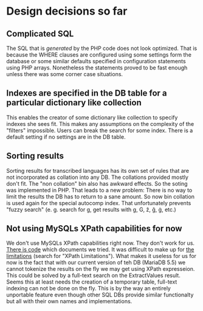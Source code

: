 # Design decisions so far

## Complicated SQL

The SQL that is _generated_ by the PHP code does not look optimized.
That is because the WHERE clauses are configured using some settings form the database
or some similar defaults specified in configuration statements using PHP arrays.
Nonetheless the statements proved to be fast enough unless there was some corner case situations.

## Indexes are specified in the DB table for a particular dictionary like collection

This enables the creator of some dictionary like collection to specify indexes she sees fit.
This makes any assumptions on the complexity of the "filters" impossible. Users can break the
search for some index. There is a default setting if no settings are in the DB table.

## Sorting results

Sorting results for transcribed languages has its own set of rules that are not incorporated as
collation into any DB. The collations provided mostly don't fit. The "non collation" bin also has
awkward effects. So the soting was implemented in PHP. That leads to a new problem: There is no
way to limit the results the DB has to return to a sane amount. So now bin collation is used again
for the special autocomp index. That unfortunately prevents "fuzzy search" (e. g. search for g, get
results with g, G, ž, ǧ, ġ, etc.)

## Not using MySQLs XPath capabilities for now

We don't use MySQLs XPath capabilities right now. They don't work for us. [There is code](https://github.com/acdh-oeaw/mysqlonsru/blob/master/common.php#L765)
which documents we tried. It was difficult to make up for
[the limitations](http://dev.mysql.com/doc/refman/5.7/en/xml-functions.html) (search for
"XPath Limitations"). What makes it useless for us for now is the fact that
with our current version of teh DB (MariaDB 5.5) we cannot tokenize the results
on the fly we may get using XPath expresseion. This could be solved by a full-text
search on the ExtractValues result. Seems this at least needs the creation
of a temporary table, full-text indexing can not be done on the fly.
This is by the way an entirely unportable feature even though other SQL DBs provide similar
functionalty but all with their own names and implementations.

